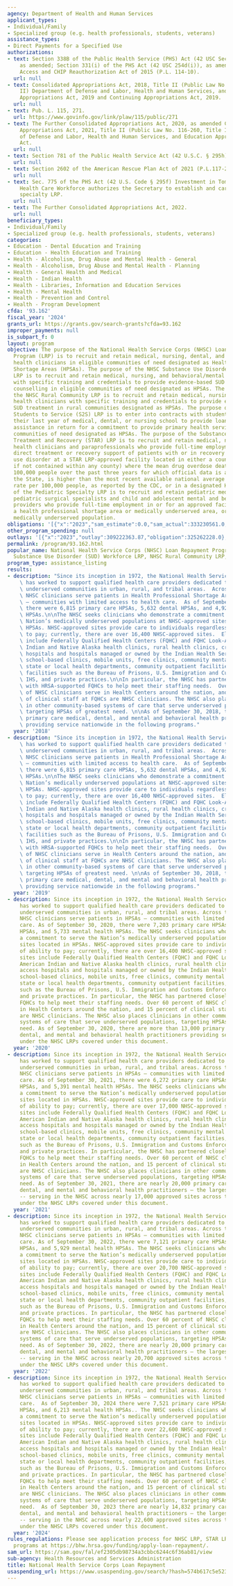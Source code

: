 ```yaml
---
agency: Department of Health and Human Services
applicant_types:
- Individual/Family
- Specialized group (e.g. health professionals, students, veterans)
assistance_types:
- Direct Payments for a Specified Use
authorizations:
- text: Section 338B of the Public Health Service (PHS) Act (42 USC Section 254l-1),
    as amended; Section 331(i) of the PHS Act (42 USC 254d(i)), as amended; Medicare
    Access and CHIP Reauthorization Act of 2015 (P.L. 114-10).
  url: null
- text: Consolidated Appropriations Act, 2018, Title II (Public Law No. 115-141, Title
    II) Department of Defense and Labor, Health and Human Services, and Education
    Appropriations Act, 2019 and Continuing Appropriations Act, 2019.
  url: null
- text: Pub. L. 115, 271.
  url: https://www.govinfo.gov/link/plaw/115/public/271
- text: The Further Consolidated Appropriations Act, 2020, as amended Consolidated
    Appropriations Act, 2021, Title II (Public Law No. 116-260, Title II) Department
    of Defense and Labor, Health and Human Services, and Education Appropriations
    Act.
  url: null
- text: Section 781 of the Public Health Service Act (42 U.S.C. § 295h).
  url: null
- text: Section 2602 of the American Rescue Plan Act of 2021 (P.L.117-2).
  url: null
- text: Sec. 775 of the PHS Act (42 U.S. Code § 295f) Investment in Tomorrow’s Pediatric
    Health Care Workforce authorizes the Secretary to establish and carry out a pediatric
    specialty LRP.
  url: null
- text: The Further Consolidated Appropriations Act, 2022.
  url: null
beneficiary_types:
- Individual/Family
- Specialized group (e.g. health professionals, students, veterans)
categories:
- Education - Dental Education and Training
- Education - Health Education and Training
- Health - Alcoholism, Drug Abuse and Mental Health - General
- Health - Alcoholism, Drug Abuse and Mental Health - Planning
- Health - General Health and Medical
- Health - Indian Health
- Health - Libraries, Information and Education Services
- Health - Mental Health
- Health - Prevention and Control
- Health - Program Development
cfda: '93.162'
fiscal_year: '2024'
grants_url: https://grants.gov/search-grants?cfda=93.162
improper_payments: null
is_subpart_f: 0
layout: program
objective: The purpose of the National Health Service Corps (NHSC) Loan Repayment
  Program (LRP) is to recruit and retain medical, nursing, dental, and behavioral/mental
  health clinicians in eligible communities of need designated as Health Professional
  Shortage Areas (HPSAs). The purpose of the NHSC Substance Use Disorder (SUD) Workforce
  LRP is to recruit and retain medical, nursing, and behavioral/mental health clinicians
  with specific training and credentials to provide evidence-based SUD treatment and
  counselling in eligible communities of need designated as HPSAs. The purpose of
  the NHSC Rural Community LRP is to recruit and retain medical, nursing, and behavioral/mental
  health clinicians with specific training and credentials to provide evidence-based
  SUD treatment in rural communities designated as HPSAs. The purpose of the NHSC
  Students to Service (S2S) LRP is to enter into contracts with students who are in
  their last year of medical, dental, or nursing school to provide loan repayment
  assistance in return for a commitment to provide primary health services in eligible
  communities of need designated as HPSAs. The purpose of the Substance Use Disorder
  Treatment and Recovery (STAR) LRP is to recruit and retain medical, nursing, behavioral/mental
  health clinicians and paraprofessionals who provide full-time employment that involves
  direct treatment or recovery support of patients with or in recovery from a substance
  use disorder at a STAR LRP-approved facility located in either a county (or a municipality,
  if not contained within any county) where the mean drug overdose death rate per
  100,000 people over the past three years for which official data is available from
  the State, is higher than the most recent available national average overdose death
  rate per 100,000 people, as reported by the CDC, or in a designated HPSA. The purpose
  of the Pediatric Specialty LRP is to recruit and retain pediatric medical specialists,
  pediatric surgical specialists and child and adolescent mental and behavioral health
  providers who provide full-time employment in or for an approved facility serving,
  a health professional shortage area or medically underserved area, or to serve a
  medically underserved population.
obligations: '[{"x":"2023","sam_estimate":0.0,"sam_actual":333230561.0,"usa_spending_actual":325262228.0},{"x":"2024","sam_estimate":0.0,"sam_actual":368634765.0,"usa_spending_actual":336531379.0},{"x":"2025","sam_estimate":0.0,"sam_actual":909908688.0,"usa_spending_actual":14843360.0}]'
other_program_spending: null
outlays: '[{"x":"2023","outlay":309222363.87,"obligation":325262228.0},{"x":"2024","outlay":325218519.41,"obligation":336531379.0},{"x":"2025","outlay":5469728.64,"obligation":14843360.0}]'
permalink: /program/93.162.html
popular_name: National Health Service Corps (NHSC) Loan Repayment Program (LRP), NHSC
  Substance Use Disorder (SUD) Workforce LRP, NHSC Rural Community LRP, NH
program_type: assistance_listing
results:
- description: "Since its inception in 1972, the National Health Service Corps (NHSC)\
    \ has worked to support qualified health care providers dedicated to working in\
    \ underserved communities in urban, rural, and tribal areas.  Across the nation,\
    \ NHSC clinicians serve patients in Health Professional Shortage Areas (HPSAs)\
    \ – communities with limited access to health care.  As of September 30, 2018,\
    \ there were 6,815 primary care HPSAs, 5,632 dental HPSAs, and 4,929 mental health\
    \ HPSAs.\n\nThe NHSC seeks clinicians who demonstrate a commitment to serve the\
    \ Nation’s medically underserved populations at NHSC-approved sites located in\
    \ HPSAs. NHSC-approved sites provide care to individuals regardless of ability\
    \ to pay; currently, there are over 16,400 NHSC-approved sites.  Eligible sites\
    \ include Federally Qualified Health Centers (FQHC) and FQHC Look-Alikes, American\
    \ Indian and Native Alaska health clinics, rural health clinics, critical access\
    \ hospitals and hospitals managed or owned by the Indian Health Service (IHS),\
    \ school-based clinics, mobile units, free clinics, community mental health centers,\
    \ state or local health departments, community outpatient facilities, federal\
    \ facilities such as the Bureau of Prisons, U.S. Immigration and Customs Enforcement,\
    \ IHS, and private practices.\n\nIn particular, the NHSC has partnered closely\
    \ with HRSA-supported FQHCs to help meet their staffing needs.  Over 60 percent\
    \ of NHSC clinicians serve in Health Centers around the nation, and 15 percent\
    \ of clinical staff at FQHCs are NHSC clinicians. The NHSC also places clinicians\
    \ in other community-based systems of care that serve underserved populations,\
    \ targeting HPSAs of greatest need. \n\nAs of September 30, 2018, there are 10,939\
    \ primary care medical, dental, and mental and behavioral health practitioners\
    \ providing service nationwide in the following programs."
  year: '2018'
- description: "Since its inception in 1972, the National Health Service Corps (NHSC)\
    \ has worked to support qualified health care providers dedicated to working in\
    \ underserved communities in urban, rural, and tribal areas.  Across the nation,\
    \ NHSC clinicians serve patients in Health Professional Shortage Areas (HPSAs)\
    \ – communities with limited access to health care.  As of September 30, 2018,\
    \ there were 6,815 primary care HPSAs, 5,632 dental HPSAs, and 4,929 mental health\
    \ HPSAs.\n\nThe NHSC seeks clinicians who demonstrate a commitment to serve the\
    \ Nation’s medically underserved populations at NHSC-approved sites located in\
    \ HPSAs. NHSC-approved sites provide care to individuals regardless of ability\
    \ to pay; currently, there are over 16,400 NHSC-approved sites.  Eligible sites\
    \ include Federally Qualified Health Centers (FQHC) and FQHC Look-Alikes, American\
    \ Indian and Native Alaska health clinics, rural health clinics, critical access\
    \ hospitals and hospitals managed or owned by the Indian Health Service (IHS),\
    \ school-based clinics, mobile units, free clinics, community mental health centers,\
    \ state or local health departments, community outpatient facilities, federal\
    \ facilities such as the Bureau of Prisons, U.S. Immigration and Customs Enforcement,\
    \ IHS, and private practices.\n\nIn particular, the NHSC has partnered closely\
    \ with HRSA-supported FQHCs to help meet their staffing needs.  Over 60 percent\
    \ of NHSC clinicians serve in Health Centers around the nation, and 15 percent\
    \ of clinical staff at FQHCs are NHSC clinicians. The NHSC also places clinicians\
    \ in other community-based systems of care that serve underserved populations,\
    \ targeting HPSAs of greatest need. \n\nAs of September 30, 2018, there are 10,939\
    \ primary care medical, dental, and mental and behavioral health practitioners\
    \ providing service nationwide in the following programs."
  year: '2019'
- description: Since its inception in 1972, the National Health Service Corps (NHSC)
    has worked to support qualified health care providers dedicated to working in
    underserved communities in urban, rural, and tribal areas. Across the nation,
    NHSC clinicians serve patients in HPSAs – communities with limited access to health
    care. As of September 30, 2020, there were 7,203 primary care HPSAs, 6,487 dental
    HPSAs, and 5,733 mental health HPSAs. The NHSC seeks clinicians who demonstrate
    a commitment to serve the Nation’s medically underserved populations at NHSC-approved
    sites located in HPSAs. NHSC-approved sites provide care to individuals regardless
    of ability to pay; currently, there are over 16,400 NHSC-approved sites. Eligible
    sites include Federally Qualified Health Centers (FQHC) and FQHC Look-Alikes,
    American Indian and Native Alaska health clinics, rural health clinics, critical
    access hospitals and hospitals managed or owned by the Indian Health Service (IHS),
    school-based clinics, mobile units, free clinics, community mental health centers,
    state or local health departments, community outpatient facilities, federal facilities
    such as the Bureau of Prisons, U.S. Immigration and Customs Enforcement, IHS,
    and private practices. In particular, the NHSC has partnered closely with HRSA-supported
    FQHCs to help meet their staffing needs. Over 60 percent of NHSC clinicians serve
    in Health Centers around the nation, and 15 percent of clinical staff at FQHCs
    are NHSC clinicians. The NHSC also places clinicians in other community-based
    systems of care that serve underserved populations, targeting HPSAs of greatest
    need. As of September 30, 2020, there are more than 13,000 primary care medical,
    dental, and mental and behavioral health practitioners providing service nationwide
    under the NHSC LRPs covered under this document.
  year: '2020'
- description: Since its inception in 1972, the National Health Service Corps (NHSC)
    has worked to support qualified health care providers dedicated to working in
    underserved communities in urban, rural, and tribal areas. Across the nation,
    NHSC clinicians serve patients in HPSAs – communities with limited access to health
    care. As of September 30, 2021, there were 6,272 primary care HPSAs, 5,678 dental
    HPSAs, and 5,391 mental health HPSAs. The NHSC seeks clinicians who demonstrate
    a commitment to serve the Nation’s medically underserved populations at NHSC-approved
    sites located in HPSAs. NHSC-approved sites provide care to individuals regardless
    of ability to pay; currently, there are over 17,000 NHSC-approved sites. Eligible
    sites include Federally Qualified Health Centers (FQHC) and FQHC Look-Alikes,
    American Indian and Native Alaska health clinics, rural health clinics, critical
    access hospitals and hospitals managed or owned by the Indian Health Service (IHS),
    school-based clinics, mobile units, free clinics, community mental health centers,
    state or local health departments, community outpatient facilities, federal facilities
    such as the Bureau of Prisons, U.S. Immigration and Customs Enforcement, IHS,
    and private practices. In particular, the NHSC has partnered closely with HRSA-supported
    FQHCs to help meet their staffing needs. Over 60 percent of NHSC clinicians serve
    in Health Centers around the nation, and 15 percent of clinical staff at FQHCs
    are NHSC clinicians. The NHSC also places clinicians in other community-based
    systems of care that serve underserved populations, targeting HPSAs of greatest
    need. As of September 30, 2021, there are nearly 20,000 primary care medical,
    dental, and mental and behavioral health practitioners – the largest cohort ever
    -- serving in the NHSC across nearly 17,000 approved sites across the United States
    under the NHSC LRPs covered under this document.
  year: '2021'
- description: Since its inception in 1972, the National Health Service Corps (NHSC)
    has worked to support qualified health care providers dedicated to working in
    underserved communities in urban, rural, and tribal areas. Across the nation,
    NHSC clinicians serve patients in HPSAs – communities with limited access to health
    care. As of September 30, 2022, there were 7,121 primary care HPSAs, 6,385 dental
    HPSAs, and 5,929 mental health HPSAs. The NHSC seeks clinicians who demonstrate
    a commitment to serve the Nation’s medically underserved populations at NHSC-approved
    sites located in HPSAs. NHSC-approved sites provide care to individuals regardless
    of ability to pay; currently, there are over 20,700 NHSC-approved sites. Eligible
    sites include Federally Qualified Health Centers (FQHC) and FQHC Look-Alikes,
    American Indian and Native Alaska health clinics, rural health clinics, critical
    access hospitals and hospitals managed or owned by the Indian Health Service (IHS),
    school-based clinics, mobile units, free clinics, community mental health centers,
    state or local health departments, community outpatient facilities, federal facilities
    such as the Bureau of Prisons, U.S. Immigration and Customs Enforcement, IHS,
    and private practices. In particular, the NHSC has partnered closely with HRSA-supported
    FQHCs to help meet their staffing needs. Over 60 percent of NHSC clinicians serve
    in Health Centers around the nation, and 15 percent of clinical staff at FQHCs
    are NHSC clinicians. The NHSC also places clinicians in other community-based
    systems of care that serve underserved populations, targeting HPSAs of greatest
    need. As of September 30, 2022, there are nearly 20,000 primary care medical,
    dental, and mental and behavioral health practitioners – the largest cohort ever
    -- serving in the NHSC across nearly 20,700 approved sites across the United States
    under the NHSC LRPs covered under this document.
  year: '2022'
- description: Since its inception in 1972, the National Health Service Corps (NHSC)
    has worked to support qualified health care providers dedicated to working in
    underserved communities in urban, rural, and tribal areas. Across the nation,
    NHSC clinicians serve patients in HPSAs – communities with limited access to health
    care.  As of September 30, 2024 there were 7,521 primary care HPSAs, 6,873 dental
    HPSAs, and 6,213 mental health HPSAs.. The NHSC seeks clinicians who demonstrate
    a commitment to serve the Nation’s medically underserved populations at NHSC-approved
    sites located in HPSAs. NHSC-approved sites provide care to individuals regardless
    of ability to pay; currently, there are over 22,600 NHSC-approved sites. Eligible
    sites include Federally Qualified Health Centers (FQHC) and FQHC Look-Alikes,
    American Indian and Native Alaska health clinics, rural health clinics, critical
    access hospitals and hospitals managed or owned by the Indian Health Service (IHS),
    school-based clinics, mobile units, free clinics, community mental health centers,
    state or local health departments, community outpatient facilities, federal facilities
    such as the Bureau of Prisons, U.S. Immigration and Customs Enforcement, IHS,
    and private practices. In particular, the NHSC has partnered closely with HRSA-supported
    FQHCs to help meet their staffing needs. Over 60 percent of NHSC clinicians serve
    in Health Centers around the nation, and 15 percent of clinical staff at FQHCs
    are NHSC clinicians. The NHSC also places clinicians in other community-based
    systems of care that serve underserved populations, targeting HPSAs of greatest
    need.  As of September 30, 2023 there are nearly 14,832 primary care medical,
    dental, and mental and behavioral health practitioners – the largest cohort ever
    -- serving in the NHSC across nearly 22,600 approved sites across the United States
    under the NHSC LRPs covered under this document.
  year: '2024'
rules_regulations: Please see application process for NHSC LRP, STAR LRP, and PS LRP
  programs at https://bhw.hrsa.gov/funding/apply-loan-repayment/.
sam_url: https://sam.gov/fal/ef2305db98734a3cbbc6244c6f36ab81/view
sub-agency: Health Resources and Services Administration
title: National Health Service Corps Loan Repayment
usaspending_url: https://www.usaspending.gov/search/?hash=574b617c5e523df11a6ff1c6dc739fbc
---
```

